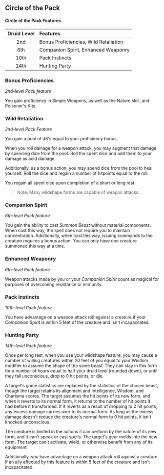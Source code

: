## Circle of the Pack

#### Circle of the Pack Features

| Druid Level | Features                              |
| :---------: | :------------------------------------ |
|     2nd     | Bonus Proficiencies, Wild Retaliation |
|     6th     | Companion Spirit, Enhanced Weaponry   |
|    10th     | Pack Instincts                        |
|    14th     | Hunting Party                         |

### Bonus Proficiencies

_2nd-level Pack feature_

You gain proficiency in Simple Weapons, as well as the Nature skill, and Poisoner's Kits.

### Wild Retaliation

_2nd-level Pack Feature_

You gain a pool of d8's equal to your proficiency bonus.

When you roll damage for a weapon attack, you may augment that damage by spending dice from the pool. Roll the spent dice and add them to your damage as acid damage.

Additionally, as a bonus action, you may spend dice from the pool to heal yourself. Roll the dice and regain a number of hitpoints equal to the roll.

You regain all spent dice upon completion of a short or long rest.

> Note:
> Many wildshape forms are capable of weapon attacks.

### Companion Spirit

_6th-level Pack feature_

You gain the ability to cast _Summon Beast_ without material components. When cast this way, the spell does not require you to maintain concentration. Additionally, when cast this way, issuing commands to the creature requires a bonus action. You can only have one creature summoned this way at a time.

### Enhanced Weaponry

_6th-level Pack feature_

Weapon attacks made by you or your _Companion Spirit_ count as magical for purposes of overcoming resistance or immunity.

### Pack Instincts

_10th-level Pack feature_

You have advantage on a weapon attack roll against a creature if your _Companion Spirit_ is within 5 feet of the creature and isn't incapacitated.

### Hunting Party

_14th-level Pack feature_

Once per long rest, when you use your wildshape feature, you may cause a number of willing creatures within 20 feet of you equal to your Wisdom modifier to assume the shape of the same beast. They can stay in this form for a number of hours equal to half your druid level (rounded down), or until they fall unconscious, drop to 0 hit points, or die.

A target's game statistics are replaced by the statistics of the chosen beast, though the target retains its alignment and Intelligence, Wisdom, and Charisma scores. The target assumes the hit points of its new form, and when it reverts to its normal form, it returns to the number of hit points it had before it transformed. If it reverts as a result of dropping to 0 hit points, any excess damage carries over to its normal form. As long as the excess damage doesn't reduce the creature's normal form to 0 hit points, it isn't knocked unconscious.

The creature is limited in the actions it can perform by the nature of its new form, and it can't speak or cast spells. The target's gear melds into the new form. The target can't activate, wield, or otherwise benefit from any of its equipment.

Additionally, you have advantage on a weapon attack roll against a creature if an ally affected by this feature is within 5 feet of the creature and isn't incapacitated.
